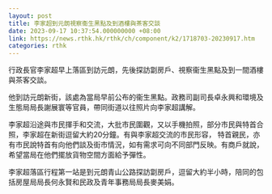 ```yaml
---
layout: post
title: 李家超到元朗視察衞生黑點及到酒樓與茶客交談
date: 2023-09-17 10:37:54.000000000 +08:00
link: https://news.rthk.hk/rthk/ch/component/k2/1718703-20230917.htm
categories: rthk
---
```


行政長官李家超早上落區到訪元朗，先後探訪劏房戶、視察衞生黑點及到一間酒樓與茶客交談。

他到訪元朗新街，該處為當局早前公布的衞生黑點。政務司副司長卓永興和環境及生態局局長謝展寰等官員，帶同街道以往照片向李家超講解。

李家超沿途與市民揮手和交流，大批市民圍觀，又以手機拍照，部分市民與特首合照，李家超在新街逗留大約20分鐘。有與李家超交流的市民形容， 特首親民，亦有市民說特首有向他們談及街市情況，如有需求可向不同部門反映。有商戶就說，希望當局在他們擺放貨物空間方面給予彈性。

李家超落區行程第一站是到元朗青山公路探訪劏房戶，逗留大約半小時，陪同的包括房屋局局長何永賢和民政及青年事務局局長麥美娟。
